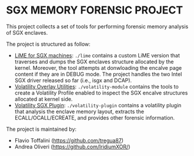 # SGX MEMORY FORENSIC PROJECT

This project collects a set of tools for performing forensic memory analysis of SGX enclaves.

The project is structured as follow:
- [LiME for SGX machines](./lime): `./lime` contains a custom LiME version that traverses and dumps the SGX enclaves structure allocated by the kernel. Moreover, the tool attempts at donwloading the encalve page content if they are in DEBUG mode. The project handles the two Intel SGX driver released so far (i.e., isgx and DCAP).
- [Volatility Overlay Utilities](./volatility-module): `./volatility-module` contains the tools to create a Volatility Profile enabled to inspect the SGX encalve structures allocated at kernel side.
- [Volatility SGX Plugin](./volatility-plugin): `./volatility-plugin` contains a volatility plugin that analysis the enclave memory layout, extracts the ECALL/OCALL/ECREATE, and provides other forensic information.

The project is maintained by:
- Flavio Toffalini (https://github.com/tregua87)
- Andrea Oliveri (https://github.com/IridiumXOR/)
